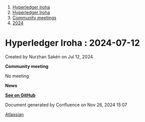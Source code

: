1. [Hyperledger Iroha](index.html)
2. [Hyperledger Iroha](Hyperledger-Iroha_20873224.html)
3. [Community meetings](Community-meetings_21012606.html)
4. [2024](2024_21018212.html)

# Hyperledger Iroha : 2024-07-12

Created by Nurzhan Sakén on Jul 12, 2024

**Community meeting**

No meeting

**News**

[**See on GitHub**](https://github.com/hyperledger/iroha-news/blob/main/2024-07-12.md)

Document generated by Confluence on Nov 26, 2024 15:07

[Atlassian](http://www.atlassian.com/)
